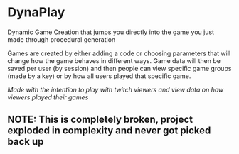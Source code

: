 # DynaPlay
Dynamic Game Creation that jumps you directly into the game you just made through procedural generation

Games are created by either adding a code or choosing parameters that will change how the game behaves in different ways.
Game data will then be saved per user (by session) and then people can view specific game groups (made by a key) or by how all users played that specific game.

_Made with the intention to play with twitch viewers and view data on how viewers played their games_


## NOTE: This is completely broken, project exploded in complexity and never got picked back up
